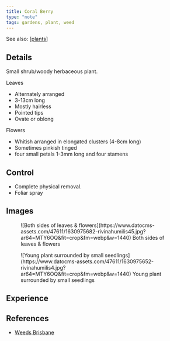 ```yaml
---
title: Coral Berry
type: "note"
tags: gardens, plant, weed
---
```


See also: [[plants]]

## Details 

Small shrub/woody herbaceous plant.

Leaves 
- Alternately arranged
- 3-13cm long 
- Mostly hairless
- Pointed tips
- Ovate or oblong

Flowers 
- Whitish arranged in elongated clusters (4-8cm long)
- Sometimes pinkish tinged
- four small petals 1-3mm long and four stamens

## Control 

- Complete physical removal.
- Foliar spray

## Images 

<figure markdown>
![Both sides of leaves & flowers](https://www.datocms-assets.com/47611/1630975682-rivinahumilis45.jpg?ar64=MTY6OQ&fit=crop&fm=webp&w=1440)
<caption>Both sides of leaves & flowers</caption>
</figure>

<figure markdown>
![Young plant surrounded by small seedlings](https://www.datocms-assets.com/47611/1630975652-rivinahumilis4.jpg?ar64=MTY6OQ&fit=crop&fm=webp&w=1440)
<caption>Young plant surrounded by small seedlings</caption>
</figure>


## Experience 

## References

- [Weeds Brisbane](https://weeds.brisbane.qld.gov.au/weeds/coral-berry)

[//begin]: # "Autogenerated link references for markdown compatibility"
[plants]: plants "Plants"
[//end]: # "Autogenerated link references"
